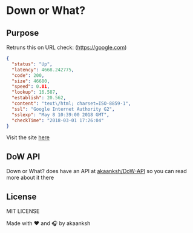 # Down or What?
## Purpose
Retruns this on URL check: (https://google.com)
```json
{
  "status": "Up",
  "latency": 4668.242775,
  "code": 200,
  "size": 46680,
  "speed": 0.01,
  "lookup": 16.587,
  "establish": 20.562,
  "content": "text\/html; charset=ISO-8859-1",
  "ssl": "Google Internet Authority G2",
  "sslexp": "May 8 10:39:00 2018 GMT",
  "checkTime": "2018-03-01 17:26:04"
}
```

Visit the site [here][dow-site]

## DoW API
Down or What? does have an API at [akaanksh/DoW-API][dow-api] so you can read more about it there

## License
MIT LICENSE<br>

Made with :heart: and :headphones: by akaanksh

[dow-site]: https://dow.akaanksh.ga/
[dow-api]: https://github.com/akaanksh/dow-api
